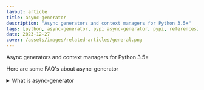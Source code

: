 ```yaml
---
layout: article
title: async-generator
description: "Async generators and context managers for Python 3.5+"
tags: [python, async-generator, pypi async-generator, pypi, references]
date: 2023-12-27
cover: /assets/images/related-articles/general.png
---
```


Async generators and context managers for Python 3.5+

Here are some FAQ's about async-generator
<details>
<summary>What is async-generator</summary>
Async generators and context managers for Python 3.5+
</details>
